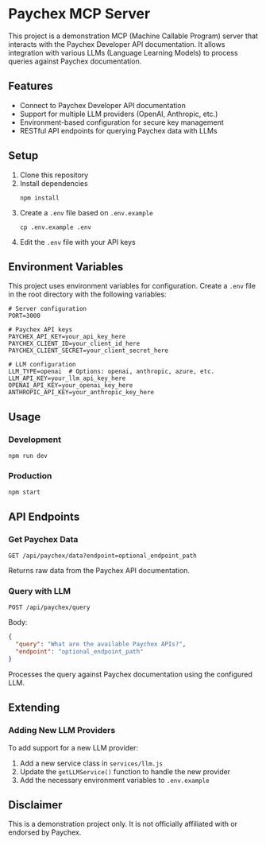 # Paychex MCP Server

This project is a demonstration MCP (Machine Callable Program) server that interacts with the Paychex Developer API documentation. It allows integration with various LLMs (Language Learning Models) to process queries against Paychex documentation.

## Features

- Connect to Paychex Developer API documentation
- Support for multiple LLM providers (OpenAI, Anthropic, etc.)
- Environment-based configuration for secure key management
- RESTful API endpoints for querying Paychex data with LLMs

## Setup

1. Clone this repository
2. Install dependencies
   ```
   npm install
   ```
3. Create a `.env` file based on `.env.example`
   ```
   cp .env.example .env
   ```
4. Edit the `.env` file with your API keys

## Environment Variables

This project uses environment variables for configuration. Create a `.env` file in the root directory with the following variables:

```
# Server configuration
PORT=3000

# Paychex API keys
PAYCHEX_API_KEY=your_api_key_here
PAYCHEX_CLIENT_ID=your_client_id_here
PAYCHEX_CLIENT_SECRET=your_client_secret_here

# LLM configuration
LLM_TYPE=openai  # Options: openai, anthropic, azure, etc.
LLM_API_KEY=your_llm_api_key_here
OPENAI_API_KEY=your_openai_key_here
ANTHROPIC_API_KEY=your_anthropic_key_here
```

## Usage

### Development

```
npm run dev
```

### Production

```
npm start
```

## API Endpoints

### Get Paychex Data

```
GET /api/paychex/data?endpoint=optional_endpoint_path
```

Returns raw data from the Paychex API documentation.

### Query with LLM

```
POST /api/paychex/query
```

Body:
```json
{
  "query": "What are the available Paychex APIs?",
  "endpoint": "optional_endpoint_path"
}
```

Processes the query against Paychex documentation using the configured LLM.

## Extending

### Adding New LLM Providers

To add support for a new LLM provider:

1. Add a new service class in `services/llm.js`
2. Update the `getLLMService()` function to handle the new provider
3. Add the necessary environment variables to `.env.example`

## Disclaimer

This is a demonstration project only. It is not officially affiliated with or endorsed by Paychex.
